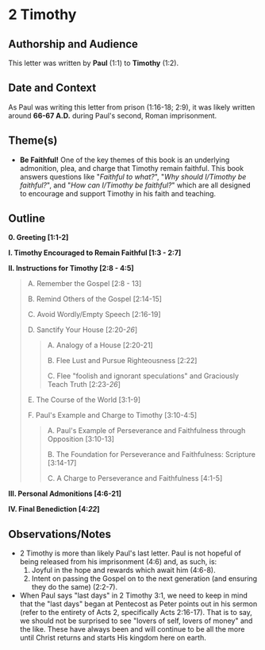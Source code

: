 # 2 Timothy

## Authorship and Audience
This letter was written by **Paul** (1:1) to **Timothy** (1:2).

## Date and Context
As Paul was writing this letter from prison (1:16-18; 2:9), it was likely written around **66-67 A.D.** during Paul's second, Roman imprisonment. 

## Theme(s)
- **Be Faithful!**  One of the key themes of this book is an underlying admonition, plea, and charge that Timothy remain faithful. This book answers questions like "*Faithful to what?*", "*Why should I/Timothy be faithful?*", and "*How can I/Timothy be faithful?*" which are all designed to encourage and support Timothy in his faith and teaching.

## Outline
**0. Greeting  [1:1-2]**

**I. Timothy Encouraged to Remain Faithful  [1:3 - 2:7]**

**II. Instructions for Timothy  [2:8 - 4:5]**

  > A. Remember the Gospel  [2:8 - 13]
  > 
  > B. Remind Others of the Gospel  [2:14-15]
  > 
  > C. Avoid Wordly/Empty Speech  [2:16-19]
  > 
  > D. Sanctify Your House  [2:20-*26*]
  > 
  >  > A. Analogy of a House  [2:20-21]
  >  > 
  >  > B. Flee Lust and Pursue Righteousness  [2:22]
  >  > 
  >  > C. Flee "foolish and ignorant speculations" and Graciously Teach Truth  [2:23-*26*]
  > 
  > E. The Course of the World  [3:1-9]
  > 
  > F. Paul's Example and Charge to Timothy  [3:10-4:5]
  > 
  >  > A. Paul's Example of Perseverance and Faithfulness through Opposition  [3:10-13]
  >  > 
  >  > B. The Foundation for Perseverance and Faithfulness: Scripture  [3:14-17]
  >  > 
  >  > C. A Charge to Perseverance and Faithfulness  [4:1-5]

**III. Personal Admonitions  [4:6-21]**

**IV. Final Benediction  [4:*22*]**

## Observations/Notes
  - 2 Timothy is more than likely Paul's last letter. Paul is not hopeful of being released from his imprisonment (4:6) and, as such, is:
    1. Joyful in the hope and rewards which await him (4:6-8).
    2. Intent on passing the Gospel on to the next generation (and ensuring they do the same) (2:2-7).
  - When Paul says "last days" in 2 Timothy 3:1, we need to keep in mind that the "last days" began at Pentecost as Peter points out in his sermon (refer to the entirety of Acts 2, specifically Acts 2:16-17). That is to say, we should not be surprised to see "lovers of self, lovers of money" and the like. These have always been and will continue to be all the more until Christ returns and starts His kingdom here on earth.

